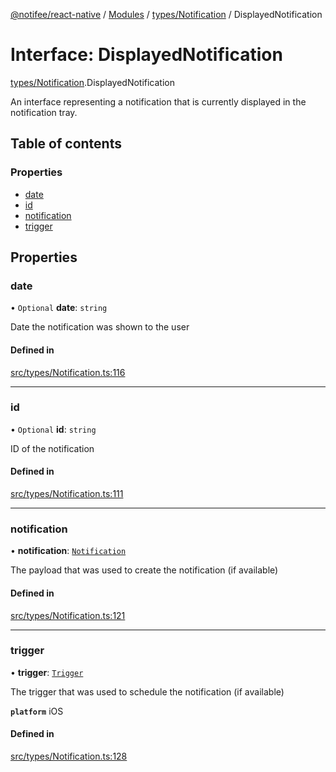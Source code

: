 [@notifee/react-native](../README.md) / [Modules](../modules.md) / [types/Notification](../modules/types_Notification.md) / DisplayedNotification

# Interface: DisplayedNotification

[types/Notification](../modules/types_Notification.md).DisplayedNotification

An interface representing a notification that is currently displayed in the notification tray.

## Table of contents

### Properties

- [date](types_Notification.DisplayedNotification.md#date)
- [id](types_Notification.DisplayedNotification.md#id)
- [notification](types_Notification.DisplayedNotification.md#notification)
- [trigger](types_Notification.DisplayedNotification.md#trigger)

## Properties

### date

• `Optional` **date**: `string`

Date the notification was shown to the user

#### Defined in

[src/types/Notification.ts:116](https://github.com/notifee/react-native-notifee/blob/ee86b51/src/types/Notification.ts#L116)

___

### id

• `Optional` **id**: `string`

ID of the notification

#### Defined in

[src/types/Notification.ts:111](https://github.com/notifee/react-native-notifee/blob/ee86b51/src/types/Notification.ts#L111)

___

### notification

• **notification**: [`Notification`](types_Notification.Notification.md)

The payload that was used to create the notification (if available)

#### Defined in

[src/types/Notification.ts:121](https://github.com/notifee/react-native-notifee/blob/ee86b51/src/types/Notification.ts#L121)

___

### trigger

• **trigger**: [`Trigger`](../modules/types_Trigger.md#trigger)

The trigger that was used to schedule the notification (if available)

**`platform`** iOS

#### Defined in

[src/types/Notification.ts:128](https://github.com/notifee/react-native-notifee/blob/ee86b51/src/types/Notification.ts#L128)

